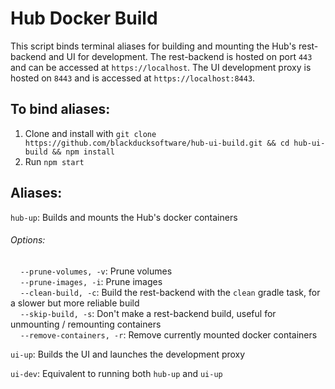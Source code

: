 # Hub Docker Build
This script binds terminal aliases for building and mounting the Hub's rest-backend and UI for development. The rest-backend is hosted on port `443` and can be accessed at `https://localhost`. The UI development proxy is hosted on `8443` and is accessed at `https://localhost:8443`.

## To bind aliases:
1. Clone and install with `git clone https://github.com/blackducksoftware/hub-ui-build.git && cd hub-ui-build && npm install`
2. Run `npm start`

## Aliases:
`hub-up`: Builds and mounts the Hub's docker containers
###### Options:
  &nbsp;&nbsp;&nbsp;&nbsp;```--prune-volumes, -v```: Prune volumes
<br>&nbsp;&nbsp;&nbsp;&nbsp;```--prune-images, -i```: Prune images
<br>&nbsp;&nbsp;&nbsp;&nbsp;```--clean-build, -c```: Build the rest-backend with the `clean` gradle task, for a slower but more reliable build
<br>&nbsp;&nbsp;&nbsp;&nbsp;```--skip-build, -s```: Don't make a rest-backend build, useful for unmounting / remounting containers
<br>&nbsp;&nbsp;&nbsp;&nbsp;```--remove-containers, -r```: Remove currently mounted docker containers

`ui-up`: Builds the UI and launches the development proxy

`ui-dev`: Equivalent to running both `hub-up` and `ui-up`
